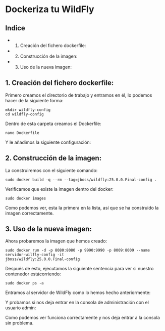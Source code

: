 # Dockeriza tu WildFly


## Indice

- 1. Creación del fichero dockerfile:
- 2. Construcción de la imagen:
- 3. Uso de la nueva imagen:


## 1. Creación del fichero dockerfile:

Primero creamos el directorio de trabajo y entramos en él, lo podemos hacer de la siguiente forma:

```
mkdir wildfly-config
cd wildfly-config
```

Dentro de esta carpeta creamos el Dockerfile:

```
nano Dockerfile
```

Y le añadimos la siguiente configuración:


## 2. Construcción de la imagen:

La construiremos con el siguiente comando:

```
sudo docker build -q --rm --tag=jboss/wildfly:25.0.0.Final-config .
```

Verificamos que existe la imagen dentro del docker:

```
sudo docker images
```

Como podemos ver, esta la primera en la lista, así que se ha construido la imagen correctamente.


## 3. Uso de la nueva imagen:

Ahora probaremos la imagen que hemos creado:

```
sudo docker run -d -p 8080:8080 -p 9990:9990 -p 8009:8009 --name servidor-wilfly-config -it
jboss/wildfly:25.0.0.Final-config
```

Después de esto, ejecutamos la siguiente sentencia para ver si nuestro contenedor estácorriendo:

```
sudo docker ps -a
```

Entramos al servidor de WildFly como lo hemos hecho anteriormente:

Y probamos si nos deja entrar en la consola de administración con el usuario admin:

Como podemos ver funciona correctamente y nos deja entrar a la consola sin problema.
